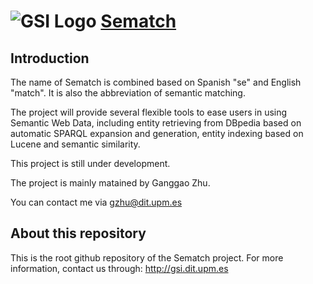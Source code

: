![GSI Logo](http://gsi.dit.upm.es/templates/jgsi/images/logo.png)
[Sematch](http://gsi.dit.upm.es)
==================================

## Introduction

The name of Sematch is combined based on Spanish "se" and English "match". It is also the abbreviation of semantic matching. 

The project will provide several flexible tools to ease users in using Semantic Web Data, including
entity retrieving from DBpedia based on automatic SPARQL expansion and generation, entity indexing
based on Lucene and semantic similarity.

This project is still under development. 

The project is mainly matained by Ganggao Zhu. 

You can contact me via gzhu@dit.upm.es

 
About this repository
------------------------------
This is the root github repository of the Sematch project.
For more information, contact us through: http://gsi.dit.upm.es

